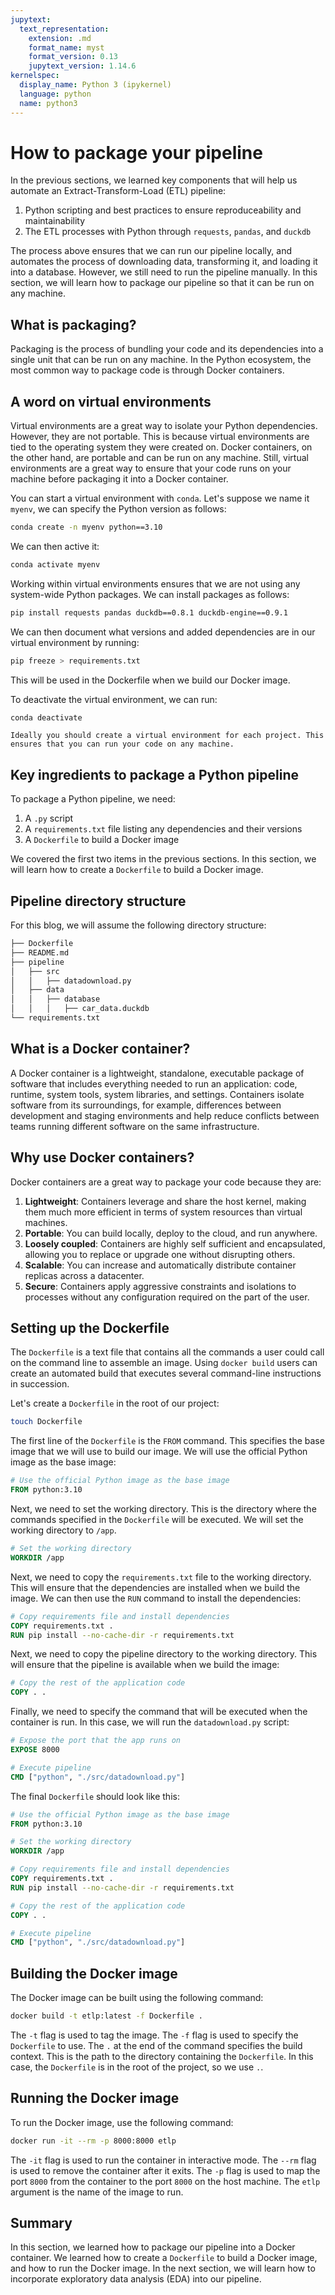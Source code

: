 ```yaml
---
jupytext:
  text_representation:
    extension: .md
    format_name: myst
    format_version: 0.13
    jupytext_version: 1.14.6
kernelspec:
  display_name: Python 3 (ipykernel)
  language: python
  name: python3
---
```


# How to package your pipeline

In the previous sections, we learned key components that will help us automate an Extract-Transform-Load (ETL) pipeline:

1. Python scripting and best practices to ensure reproduceability and
    maintainability
2. The ETL processes with Python through `requests`, `pandas`,
    and `duckdb`

The process above ensures that we can run our pipeline locally, and automates the process of downloading data, transforming it, and loading it into a database. However, we still need to run the pipeline manually. In this section, we will learn how to package our pipeline so that it can be run on any machine.

## What is packaging?

Packaging is the process of bundling your code and its dependencies into a single unit that can be run on any machine. In the Python ecosystem, the most common way to package code is through Docker containers.

## A word on virtual environments

Virtual environments are a great way to isolate your Python dependencies. However, they are not portable. This is because virtual environments are tied to the operating system they were created on. Docker containers, on the other hand, are portable and can be run on any machine. Still, virtual environments are a great way to ensure that your code runs on your machine before packaging it into a Docker container.

You can start a virtual environment with `conda`. Let's suppose we name it `myenv`, we can specify the Python version as follows: 

```bash
conda create -n myenv python==3.10
```

We can then active it:

```bash
conda activate myenv
```

Working within virtual environments ensures that we are not using any system-wide Python packages. We can install packages as follows:

```bash
pip install requests pandas duckdb==0.8.1 duckdb-engine==0.9.1
```

We can then document what versions and added dependencies are in our virtual environment by running:

```bash
pip freeze > requirements.txt
```

This will be used in the Dockerfile when we build our Docker image.

To deactivate the virtual environment, we can run:

```bash
conda deactivate
```

```{important}
Ideally you should create a virtual environment for each project. This ensures that you can run your code on any machine. 
```

## Key ingredients to package a Python pipeline

To package a Python pipeline, we need:

1. A `.py` script
2. A `requirements.txt` file listing any dependencies and their versions
3. A `Dockerfile` to build a Docker image

We covered the first two items in the previous sections. In this section, we will learn how to create a `Dockerfile` to build a Docker image.


## Pipeline directory structure

For this blog, we will assume the following directory structure:

```bash
├── Dockerfile
├── README.md
├── pipeline
│   ├── src
│   │   ├── datadownload.py
│   ├── data
│   │   ├── database
│   │   │   ├── car_data.duckdb
└── requirements.txt
```

## What is a Docker container?

A Docker container is a lightweight, standalone, executable package of software that includes everything needed to run an application: code, runtime, system tools, system libraries, and settings. Containers isolate software from its surroundings, for example, differences between development and staging environments and help reduce conflicts between teams running different software on the same infrastructure.

## Why use Docker containers?

Docker containers are a great way to package your code because they are:

1. **Lightweight**: Containers leverage and share the host kernel, making them much more efficient in terms of system resources than virtual machines.
2. **Portable**: You can build locally, deploy to the cloud, and run anywhere.
3. **Loosely coupled**: Containers are highly self sufficient and encapsulated, allowing you to replace or upgrade one without disrupting others.
4. **Scalable**: You can increase and automatically distribute container replicas across a datacenter.
5. **Secure**: Containers apply aggressive constraints and isolations to processes without any configuration required on the part of the user.

## Setting up the Dockerfile

The `Dockerfile` is a text file that contains all the commands a user could call on the command line to assemble an image. Using `docker build` users can create an automated build that executes several command-line instructions in succession.

Let's create a `Dockerfile` in the root of our project:

```bash
touch Dockerfile
```

The first line of the `Dockerfile` is the `FROM` command. This specifies the base image that we will use to build our image. We will use the official Python image as the base image:

```dockerfile
# Use the official Python image as the base image
FROM python:3.10
```

Next, we need to set the working directory. This is the directory where the commands specified in the `Dockerfile` will be executed. We will set the working directory to `/app`.

```dockerfile
# Set the working directory
WORKDIR /app
```

Next, we need to copy the `requirements.txt` file to the working directory. This will ensure that the dependencies are installed when we build the image. We can then use the `RUN` command to install the dependencies:


```dockerfile
# Copy requirements file and install dependencies
COPY requirements.txt .
RUN pip install --no-cache-dir -r requirements.txt
```

Next, we need to copy the pipeline directory to the working directory. This will ensure that the pipeline is available when we build the image:

```dockerfile
# Copy the rest of the application code
COPY . .
```

Finally, we need to specify the command that will be executed when the container is run. In this case, we will run the `datadownload.py` script:

```dockerfile
# Expose the port that the app runs on
EXPOSE 8000

# Execute pipeline
CMD ["python", "./src/datadownload.py"]
```

The final `Dockerfile` should look like this:

```dockerfile
# Use the official Python image as the base image
FROM python:3.10

# Set the working directory
WORKDIR /app

# Copy requirements file and install dependencies
COPY requirements.txt .
RUN pip install --no-cache-dir -r requirements.txt

# Copy the rest of the application code
COPY . .

# Execute pipeline
CMD ["python", "./src/datadownload.py"]
```

## Building the Docker image

The Docker image can be built using the following command:

```bash
docker build -t etlp:latest -f Dockerfile .
```

The `-t` flag is used to tag the image. The `-f` flag is used to specify the `Dockerfile` to use. The `.` at the end of the command specifies the build context. This is the path to the directory containing the `Dockerfile`. In this case, the `Dockerfile` is in the root of the project, so we use `.`.

## Running the Docker image

To run the Docker image, use the following command:

```bash
docker run -it --rm -p 8000:8000 etlp
```

The `-it` flag is used to run the container in interactive mode. The `--rm` flag is used to remove the container after it exits. The `-p` flag is used to map the port `8000` from the container to the port `8000` on the host machine. The `etlp` argument is the name of the image to run.

## Summary

In this section, we learned how to package our pipeline into a Docker container. We learned how to create a `Dockerfile` to build a Docker image, and how to run the Docker image. In the next section, we will learn how to incorporate exploratory data analysis (EDA) into our pipeline.